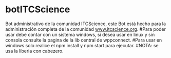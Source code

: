 # botITCScience
Bot administrativo de la comunidad ITCScience, este Bot está hecho para la administración completa de la comunidad www.itcscience.org.
#Para poder usar debe contar con un sistema windows, si desea usar en linux y sin consola consulte la pagina de la lib central de wppconnect.
#Para usar en windows solo realice el npm install y npm start para ejecutar.
#NOTA: se usa la liberia con cabezero.
